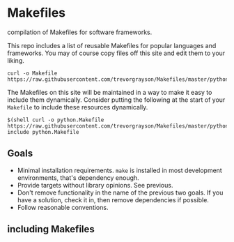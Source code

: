 # Makefiles
compilation of Makefiles for software frameworks.

This repo includes a list of reusable Makefiles for popular languages and frameworks.  You may of course
copy files off this site and edit them to your liking.  

```
curl -o Makefile https://raw.githubusercontent.com/trevorgrayson/Makefiles/master/python/Makefile
```

The Makefiles on this site will be maintained in a way to make it easy to include them dynamically. Consider
putting the following at the start of your `Makefile` to include these resources dynamically.


```
$(shell curl -o python.Makefile https://raw.githubusercontent.com/trevorgrayson/Makefiles/master/python/Makefile)
include python.Makefile
```


## Goals

* Minimal installation requirements. `make` is installed in most development environments, that's dependency enough.
* Provide targets without library opinions. See previous.
* Don't remove functionality in the name of the previous two goals. If you have a solution, check it in, then remove dependencies if possible.
* Follow reasonable conventions.

## including Makefiles
